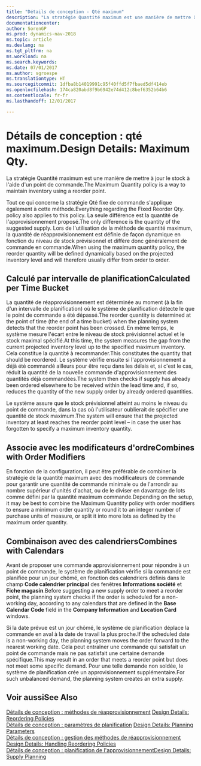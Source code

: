 ```yaml
---
title: "Détails de conception - Qté maximum"
description: "La stratégie Quantité maximum est une manière de mettre à jour le stock à l'aide d'un point de commande."
documentationcenter: 
author: SorenGP
ms.prod: dynamics-nav-2018
ms.topic: article
ms.devlang: na
ms.tgt_pltfrm: na
ms.workload: na
ms.search.keywords: 
ms.date: 07/01/2017
ms.author: sgroespe
ms.translationtype: HT
ms.sourcegitcommit: 1dfba8b14019991c95f40ffd5f7fbaed5df414eb
ms.openlocfilehash: 174ca820abd8f9b6942e74d412c8bef6352b64b6
ms.contentlocale: fr-fr
ms.lasthandoff: 12/01/2017

---
```

# <a name="design-details-maximum-qty"></a><span data-ttu-id="53e37-103">Détails de conception : qté maximum.</span><span class="sxs-lookup"><span data-stu-id="53e37-103">Design Details: Maximum Qty.</span></span>
<span data-ttu-id="53e37-104">La stratégie Quantité maximum est une manière de mettre à jour le stock à l'aide d'un point de commande.</span><span class="sxs-lookup"><span data-stu-id="53e37-104">The Maximum Quantity policy is a way to maintain inventory using a reorder point.</span></span>  
  
 <span data-ttu-id="53e37-105">Tout ce qui concerne la stratégie Qté fixe de commande s'applique également à cette méthode.</span><span class="sxs-lookup"><span data-stu-id="53e37-105">Everything regarding the Fixed Reorder Qty. policy also applies to this policy.</span></span> <span data-ttu-id="53e37-106">La seule différence est la quantité de l'approvisionnement proposé.</span><span class="sxs-lookup"><span data-stu-id="53e37-106">The only difference is the quantity of the suggested supply.</span></span> <span data-ttu-id="53e37-107">Lors de l'utilisation de la méthode de quantité maximum, la quantité de réapprovisionnement est définie de façon dynamique en fonction du niveau de stock prévisionnel et diffère donc généralement de commande en commande.</span><span class="sxs-lookup"><span data-stu-id="53e37-107">When using the maximum quantity policy, the reorder quantity will be defined dynamically based on the projected inventory level and will therefore usually differ from order to order.</span></span>  
  
## <a name="calculated-per-time-bucket"></a><span data-ttu-id="53e37-108">Calculé par intervalle de planification</span><span class="sxs-lookup"><span data-stu-id="53e37-108">Calculated per Time Bucket</span></span>  
 <span data-ttu-id="53e37-109">La quantité de réapprovisionnement est déterminée au moment (à la fin d'un intervalle de planification) où le système de planification détecte le que le point de commande a été dépassé.</span><span class="sxs-lookup"><span data-stu-id="53e37-109">The reorder quantity is determined at the point of time (the end of a time bucket) when the planning system detects that the reorder point has been crossed.</span></span> <span data-ttu-id="53e37-110">En même temps, le système mesure l'écart entre le niveau de stock prévisionnel actuel et le stock maximal spécifié.</span><span class="sxs-lookup"><span data-stu-id="53e37-110">At this time, the system measures the gap from the current projected inventory level up to the specified maximum inventory.</span></span> <span data-ttu-id="53e37-111">Cela constitue la quantité à recommander.</span><span class="sxs-lookup"><span data-stu-id="53e37-111">This constitutes the quantity that should be reordered.</span></span> <span data-ttu-id="53e37-112">Le système vérifie ensuite si l'approvisionnement a déjà été commandé ailleurs pour être reçu dans les délais et, si c'est le cas, réduit la quantité de la nouvelle commande d'approvisionnement des quantités déjà commandées.</span><span class="sxs-lookup"><span data-stu-id="53e37-112">The system then checks if supply has already been ordered elsewhere to be received within the lead time and, if so, reduces the quantity of the new supply order by already ordered quantities.</span></span>  
  
 <span data-ttu-id="53e37-113">Le système assure que le stock prévisionnel atteint au moins le niveau du point de commande, dans la cas où l'utilisateur oublierait de spécifier une quantité de stock maximum.</span><span class="sxs-lookup"><span data-stu-id="53e37-113">The system will ensure that the projected inventory at least reaches the reorder point level – in case the user has forgotten to specify a maximum inventory quantity.</span></span>  
  
## <a name="combines-with-order-modifiers"></a><span data-ttu-id="53e37-114">Associe avec les modificateurs d'ordre</span><span class="sxs-lookup"><span data-stu-id="53e37-114">Combines with Order Modifiers</span></span>  
 <span data-ttu-id="53e37-115">En fonction de la configuration, il peut être préférable de combiner la stratégie de la quantité maximum avec des modificateurs de commande pour garantir une quantité de commande minimale ou de l'arrondir au nombre supérieur d'unités d'achat, ou de le diviser en davantage de lots comme défini par la quantité maximum commande.</span><span class="sxs-lookup"><span data-stu-id="53e37-115">Depending on the setup, it may be best to combine the Maximum Quantity policy with order modifiers to ensure a minimum order quantity or round it to an integer number of purchase units of measure, or split it into more lots as defined by the maximum order quantity.</span></span>  
  
## <a name="combines-with-calendars"></a><span data-ttu-id="53e37-116">Combinaison avec des calendriers</span><span class="sxs-lookup"><span data-stu-id="53e37-116">Combines with Calendars</span></span>  
 <span data-ttu-id="53e37-117">Avant de proposer une commande approvisionnement pour répondre à un point de commande, le système de planification vérifie si la commande est planifiée pour un jour chômé, en fonction des calendriers définis dans le champ **Code calendrier principal** des fenêtres **Informations société** et **Fiche magasin**.</span><span class="sxs-lookup"><span data-stu-id="53e37-117">Before suggesting a new supply order to meet a reorder point, the planning system checks if the order is scheduled for a non-working day, according to any calendars that are  defined in the **Base Calendar Code** field in the **Company Information** and **Location Card** windows.</span></span>  
  
 <span data-ttu-id="53e37-118">Si la date prévue est un jour chômé, le système de planification déplace la commande en aval à la date de travail la plus proche.</span><span class="sxs-lookup"><span data-stu-id="53e37-118">If the scheduled date is a non-working day, the planning system moves the order forward to the nearest working date.</span></span> <span data-ttu-id="53e37-119">Cela peut entraîner une commande qui satisfait un point de commande mais ne pas satisfait une certaine demande spécifique.</span><span class="sxs-lookup"><span data-stu-id="53e37-119">This may result in an order that meets a reorder point but does not meet some specific demand.</span></span> <span data-ttu-id="53e37-120">Pour une telle demande non soldée, le système de planification crée un approvisionnement supplémentaire.</span><span class="sxs-lookup"><span data-stu-id="53e37-120">For such unbalanced demand, the planning system creates an extra supply.</span></span>  
  
## <a name="see-also"></a><span data-ttu-id="53e37-121">Voir aussi</span><span class="sxs-lookup"><span data-stu-id="53e37-121">See Also</span></span>  
 <span data-ttu-id="53e37-122">[Détails de conception : méthodes de réapprovisionnement](design-details-reordering-policies.md) </span><span class="sxs-lookup"><span data-stu-id="53e37-122">[Design Details: Reordering Policies](design-details-reordering-policies.md) </span></span>  
 <span data-ttu-id="53e37-123">[Détails de conception : paramètres de planification](design-details-planning-parameters.md) </span><span class="sxs-lookup"><span data-stu-id="53e37-123">[Design Details: Planning Parameters](design-details-planning-parameters.md) </span></span>  
 <span data-ttu-id="53e37-124">[Détails de conception : gestion des méthodes de réapprovisionnement](design-details-handling-reordering-policies.md) </span><span class="sxs-lookup"><span data-stu-id="53e37-124">[Design Details: Handling Reordering Policies](design-details-handling-reordering-policies.md) </span></span>  
 [<span data-ttu-id="53e37-125">Détails de conception : planification de l'approvisionnement</span><span class="sxs-lookup"><span data-stu-id="53e37-125">Design Details: Supply Planning</span></span>](design-details-supply-planning.md)
